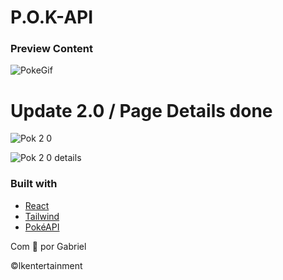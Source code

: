 # P.O.K-API

### Preview Content

![PokeGif](https://user-images.githubusercontent.com/54092771/195345830-d3ae00b0-84b3-4008-a040-381270d3a4ca.gif)

# Update 2.0 / Page Details done

![Pok 2 0](https://user-images.githubusercontent.com/54092771/200143397-265caa9d-aa28-42ba-9ad6-14829dac974d.png)

![Pok 2 0 details](https://user-images.githubusercontent.com/54092771/200143418-f087b187-d8d1-4357-a0cc-ee94219b24e0.png)

### Built with

- [React](https://reactjs.org/)
- [Tailwind](https://tailwindcss.com/)
- [PokéAPI](https://pokeapi.co/)

Com 💛 por Gabriel

©lkentertainment
